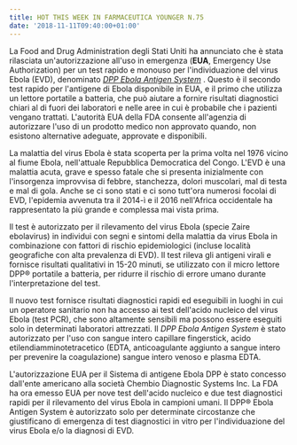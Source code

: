```yaml
---
title: HOT THIS WEEK IN FARMACEUTICA YOUNGER N.75
date: '2018-11-11T09:40:00+01:00'
---
```

La Food and Drug Administration degli Stati Uniti ha annunciato che è stata rilasciata un'autorizzazione all'uso in emergenza (**EUA**, Emergency Use Authorization) per un test rapido e monouso per l'individuazione del virus Ebola (EVD), denominato [_DPP Ebola Antigen System_](https://www.fda.gov/NewsEvents/Newsroom/PressAnnouncements/ucm625502.htm) . Questo è il secondo test rapido per l'antigene di Ebola disponibile in EUA, e il primo che utilizza un lettore portatile a batteria, che può aiutare a fornire risultati diagnostici chiari al di fuori dei laboratori e nelle aree in cui è probabile che i pazienti vengano trattati. L'autorità EUA della FDA consente all'agenzia di autorizzare l'uso di un prodotto medico non approvato quando, non esistono alternative adeguate, approvate e disponibili.

La malattia del virus Ebola è stata scoperta per la prima volta nel 1976 vicino al fiume Ebola, nell'attuale Repubblica Democratica del Congo. L'EVD è una malattia acuta, grave e spesso fatale che si presenta inizialmente con l'insorgenza improvvisa di febbre, stanchezza, dolori muscolari, mal di testa e mal di gola. Anche se ci sono stati e ci sono tutt'ora numerosi focolai di EVD, l'epidemia avvenuta tra il 2014-ì e il 2016 nell'Africa occidentale ha rappresentato la più grande e complessa mai vista prima. 

Il test è autorizzato per il rilevamento del virus Ebola (specie Zaire ebolavirus) in individui con segni e sintomi della malattia da virus Ebola in combinazione con fattori di rischio epidemiologici (incluse località geografiche con alta prevalenza di EVD).  Il test rileva gli antigeni virali e fornisce risultati qualitativi in ​​15-20 minuti, se utilizzato con il micro lettore DPP® portatile a batteria, per ridurre il rischio di errore umano durante l'interpretazione del test.

Il nuovo test fornisce risultati diagnostici rapidi ed eseguibili in luoghi in cui un operatore sanitario non ha accesso ai test dell'acido nucleico del virus Ebola (test PCR), che sono altamente sensibili ma possono essere eseguiti solo in determinati laboratori attrezzati. Il _DPP Ebola Antigen System_ è stato autorizzato per l'uso con sangue intero capillare fingerstick, acido etilendiamminotetracetico (EDTA, anticoagulante aggiunto a sangue intero per prevenire la coagulazione) sangue intero venoso e plasma EDTA.

L'autorizzazione EUA per il Sistema di antigene Ebola DPP è stato concesso dall'ente americano alla società Chembio Diagnostic Systems Inc. La FDA ha ora emesso EUA per nove test dell'acido nucleico e due test diagnostici rapidi per il rilevamento del virus Ebola in campioni umani. Il DPP® Ebola Antigen System è autorizzato solo per determinate circostanze che giustificano di emergenza di test diagnostici in vitro per l'individuazione del virus Ebola e/o la diagnosi di EVD.
